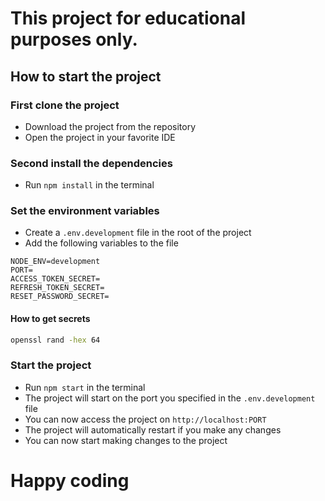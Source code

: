 # This project for educational purposes only.

## How to start the project

### First clone the project
- Download the project from the repository
- Open the project in your favorite IDE

### Second install the dependencies
- Run `npm install` in the terminal

### Set the environment variables
- Create a `.env.development` file in the root of the project
- Add the following variables to the file
```
NODE_ENV=development
PORT=
ACCESS_TOKEN_SECRET=
REFRESH_TOKEN_SECRET=
RESET_PASSWORD_SECRET=
```

#### How to get secrets
````bash
openssl rand -hex 64
````

### Start the project
- Run `npm start` in the terminal
- The project will start on the port you specified in the `.env.development` file
- You can now access the project on `http://localhost:PORT`
- The project will automatically restart if you make any changes
- You can now start making changes to the project

# Happy coding